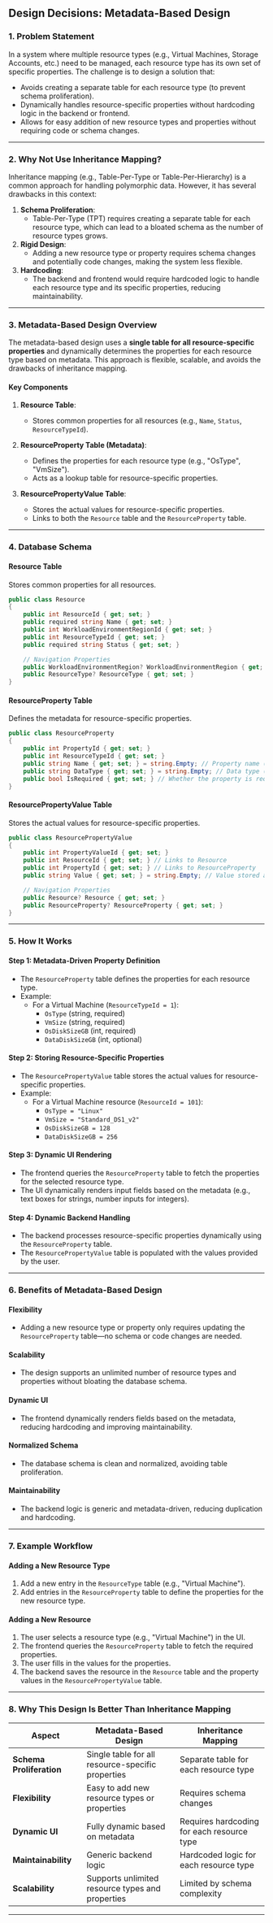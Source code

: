 ## **Design Decisions: Metadata-Based Design**

### **1. Problem Statement**
In a system where multiple resource types (e.g., Virtual Machines, Storage Accounts, etc.) need to be managed, each resource type has its own set of specific properties. The challenge is to design a solution that:
- Avoids creating a separate table for each resource type (to prevent schema proliferation).
- Dynamically handles resource-specific properties without hardcoding logic in the backend or frontend.
- Allows for easy addition of new resource types and properties without requiring code or schema changes.

---

### **2. Why Not Use Inheritance Mapping?**
Inheritance mapping (e.g., Table-Per-Type or Table-Per-Hierarchy) is a common approach for handling polymorphic data. However, it has several drawbacks in this context:
1. **Schema Proliferation**:
   - Table-Per-Type (TPT) requires creating a separate table for each resource type, which can lead to a bloated schema as the number of resource types grows.
2. **Rigid Design**:
   - Adding a new resource type or property requires schema changes and potentially code changes, making the system less flexible.
3. **Hardcoding**:
   - The backend and frontend would require hardcoded logic to handle each resource type and its specific properties, reducing maintainability.

---

### **3. Metadata-Based Design Overview**
The metadata-based design uses a **single table for all resource-specific properties** and dynamically determines the properties for each resource type based on metadata. This approach is flexible, scalable, and avoids the drawbacks of inheritance mapping.

#### **Key Components**
1. **Resource Table**:
   - Stores common properties for all resources (e.g., `Name`, `Status`, `ResourceTypeId`).

2. **ResourceProperty Table (Metadata)**:
   - Defines the properties for each resource type (e.g., "OsType", "VmSize").
   - Acts as a lookup table for resource-specific properties.

3. **ResourcePropertyValue Table**:
   - Stores the actual values for resource-specific properties.
   - Links to both the `Resource` table and the `ResourceProperty` table.

---

### **4. Database Schema**

#### **Resource Table**
Stores common properties for all resources.

```csharp
public class Resource
{
    public int ResourceId { get; set; }
    public required string Name { get; set; }
    public int WorkloadEnvironmentRegionId { get; set; }
    public int ResourceTypeId { get; set; }
    public required string Status { get; set; }

    // Navigation Properties
    public WorkloadEnvironmentRegion? WorkloadEnvironmentRegion { get; set; }
    public ResourceType? ResourceType { get; set; }
}
```

#### **ResourceProperty Table**
Defines the metadata for resource-specific properties.

```csharp
public class ResourceProperty
{
    public int PropertyId { get; set; }
    public int ResourceTypeId { get; set; }
    public string Name { get; set; } = string.Empty; // Property name (e.g., "OsType")
    public string DataType { get; set; } = string.Empty; // Data type (e.g., "string", "int")
    public bool IsRequired { get; set; } // Whether the property is required
}
```

#### **ResourcePropertyValue Table**
Stores the actual values for resource-specific properties.

```csharp
public class ResourcePropertyValue
{
    public int PropertyValueId { get; set; }
    public int ResourceId { get; set; } // Links to Resource
    public int PropertyId { get; set; } // Links to ResourceProperty
    public string Value { get; set; } = string.Empty; // Value stored as a string for flexibility

    // Navigation Properties
    public Resource? Resource { get; set; }
    public ResourceProperty? ResourceProperty { get; set; }
}
```

---

### **5. How It Works**

#### **Step 1: Metadata-Driven Property Definition**
- The `ResourceProperty` table defines the properties for each resource type.
- Example:
  - For a Virtual Machine (`ResourceTypeId = 1`):
    - `OsType` (string, required)
    - `VmSize` (string, required)
    - `OsDiskSizeGB` (int, required)
    - `DataDiskSizeGB` (int, optional)

#### **Step 2: Storing Resource-Specific Properties**
- The `ResourcePropertyValue` table stores the actual values for resource-specific properties.
- Example:
  - For a Virtual Machine resource (`ResourceId = 101`):
    - `OsType = "Linux"`
    - `VmSize = "Standard_DS1_v2"`
    - `OsDiskSizeGB = 128`
    - `DataDiskSizeGB = 256`

#### **Step 3: Dynamic UI Rendering**
- The frontend queries the `ResourceProperty` table to fetch the properties for the selected resource type.
- The UI dynamically renders input fields based on the metadata (e.g., text boxes for strings, number inputs for integers).

#### **Step 4: Dynamic Backend Handling**
- The backend processes resource-specific properties dynamically using the `ResourceProperty` table.
- The `ResourcePropertyValue` table is populated with the values provided by the user.

---

### **6. Benefits of Metadata-Based Design**

#### **Flexibility**
- Adding a new resource type or property only requires updating the `ResourceProperty` table—no schema or code changes are needed.

#### **Scalability**
- The design supports an unlimited number of resource types and properties without bloating the database schema.

#### **Dynamic UI**
- The frontend dynamically renders fields based on the metadata, reducing hardcoding and improving maintainability.

#### **Normalized Schema**
- The database schema is clean and normalized, avoiding table proliferation.

#### **Maintainability**
- The backend logic is generic and metadata-driven, reducing duplication and hardcoding.

---

### **7. Example Workflow**

#### **Adding a New Resource Type**
1. Add a new entry in the `ResourceType` table (e.g., "Virtual Machine").
2. Add entries in the `ResourceProperty` table to define the properties for the new resource type.

#### **Adding a New Resource**
1. The user selects a resource type (e.g., "Virtual Machine") in the UI.
2. The frontend queries the `ResourceProperty` table to fetch the required properties.
3. The user fills in the values for the properties.
4. The backend saves the resource in the `Resource` table and the property values in the `ResourcePropertyValue` table.

---

### **8. Why This Design Is Better Than Inheritance Mapping**

| **Aspect**              | **Metadata-Based Design**                          | **Inheritance Mapping**                     |
|--------------------------|---------------------------------------------------|---------------------------------------------|
| **Schema Proliferation** | Single table for all resource-specific properties | Separate table for each resource type       |
| **Flexibility**          | Easy to add new resource types or properties      | Requires schema changes                     |
| **Dynamic UI**           | Fully dynamic based on metadata                   | Requires hardcoding for each resource type  |
| **Maintainability**      | Generic backend logic                             | Hardcoded logic for each resource type      |
| **Scalability**          | Supports unlimited resource types and properties | Limited by schema complexity                |

---
